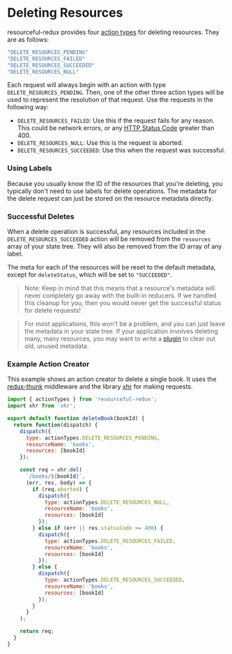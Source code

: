 # Deleting Resources

resourceful-redux provides four [action types](./faq/action-types.md) for
deleting resources. They are as follows:

```js
"DELETE_RESOURCES_PENDING"
"DELETE_RESOURCES_FAILED"
"DELETE_RESOURCES_SUCCEEDED"
"DELETE_RESOURCES_NULL"
```

Each request will always begin with an action with type
`DELETE_RESOURCES_PENDING`. Then, one of the other three action types will be
used to represent the resolution of that request. Use the requests in the
following way:

- `DELETE_RESOURCES_FAILED`: Use this if the request fails for any reason. This
  could be network errors, or any
  [HTTP Status Code](https://en.wikipedia.org/wiki/List_of_HTTP_status_codes)
  greater than 400.
- `DELETE_RESOURCES_NULL`: Use this is the request is aborted.
- `DELETE_RESOURCES_SUCCEEDED`: Use this when the request was successful.

### Using Labels

Because you usually know the ID of the resources that you're deleting, you
typically don't need to use labels for delete operations. The metadata for the
delete request can just be stored on the resource metadata directly.

### Successful Deletes

When a delete operation is successful, any resources included in the
`DELETE_RESOURCES_SUCCEEDED` action will be removed from the `resources` array
of your state tree. They will also be removed from the ID array of any label.

The meta for each of the resources will be reset to the default metadata,
except for `deleteStatus`, which will be set to `"SUCCEEDED"`.

> Note: Keep in mind that this means that a resource's metadata will never
  completely go away with the built-in reducers. If we handled this cleanup for
  you, then you would never get the successful status for delete requests!

> For most applications, this won't be a problem, and you can just leave the
  metadata in your state tree. If your application involves deleting many, many
  resources, you may want to write a [plugin](/docs/guides/plugins.md) to clear
  out old, unused metadata.

### Example Action Creator

This example shows an action creator to delete a single book. It uses the
[redux-thunk](https://github.com/gaearon/redux-thunk) middleware and the
library [xhr](https://github.com/naugtur/xhr) for making requests.

```js
import { actionTypes } from 'resourceful-redux';
import xhr from 'xhr';

export default function deleteBook(bookId) {
  return function(dispatch) {
    dispatch({
      type: actionTypes.DELETE_RESOURCES_PENDING,
      resourceName: 'books',
      resources: [bookId]
    });

    const req = xhr.del(
      `/books/${bookId}`,
      (err, res, body) => {
        if (req.aborted) {
          dispatch({
            type: actionTypes.DELETE_RESOURCES_NULL,
            resourceName: 'books',
            resources: [bookId]
          });
        } else if (err || res.statusCode >= 400) {
          dispatch({
            type: actionTypes.DELETE_RESOURCES_FAILED,
            resourceName: 'books',
            resources: [bookId]
          });
        } else {
          dispatch({
            type: actionTypes.DELETE_RESOURCES_SUCCEEDED,
            resourceName: 'books',
            resources: [bookId]
          });
        }
      }
    );

    return req;
  }
}
```
